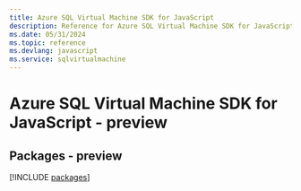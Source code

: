 ```yaml
---
title: Azure SQL Virtual Machine SDK for JavaScript
description: Reference for Azure SQL Virtual Machine SDK for JavaScript
ms.date: 05/31/2024
ms.topic: reference
ms.devlang: javascript
ms.service: sqlvirtualmachine
---
```

# Azure SQL Virtual Machine SDK for JavaScript - preview
## Packages - preview
[!INCLUDE [packages](sql-virtual-machine-index.md)]